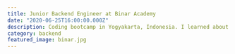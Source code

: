 ```yaml
---
title: Junior Backend Engineer at Binar Academy
date: "2020-06-25T16:00:00.000Z"
description: Coding bootcamp in Yogyakarta, Indonesia. I learned about how to build a backend services using golang, using git, gitlab, deploy to heroku, and provide REST API for web frontend and android.
category: backend
featured_image: binar.jpg
---
```


